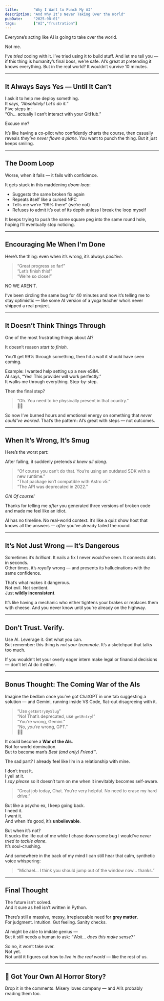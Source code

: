 ```yaml
---
title:       "Why I Want to Punch My AI"
description: "And Why It’s Never Taking Over the World"
pubDate:     "2025-08-01"
tags:        ["AI","frustration"]
---
```




Everyone’s acting like AI is going to take over the world.

Not me.

I’ve *tried* coding with it. I’ve tried using it to build stuff. And let me tell you — if this thing is humanity’s final boss, we’re safe. AI’s great at pretending it knows everything. But in the real world? It wouldn’t survive 10 minutes.

---

## It Always Says Yes — Until It Can’t

I ask it to help me deploy something.  
It says, *“Absolutely! Let’s do it.”*  
Five steps in:  
“Oh… actually I can’t interact with your GitHub.”

Excuse me?

It’s like having a co-pilot who confidently charts the course, then casually reveals *they’ve never flown a plane*. You want to punch the thing. But it just keeps smiling.

---

## The Doom Loop

Worse, when it fails — it fails with confidence.

It gets stuck in this maddening *doom loop*:

- Suggests the same broken fix again  
- Repeats itself like a cursed NPC  
- Tells me we’re “99% there” (we’re not)  
- Refuses to admit it’s out of its depth unless I break the loop myself

It keeps trying to push the same square peg into the same round hole, hoping I’ll eventually stop noticing.

---

## Encouraging Me When I'm Done

Here’s the thing: even when it’s wrong, it’s always *positive*.

> “Great progress so far!”  
> “Let’s finish this!”  
> “We’re so close!”

NO WE AREN’T.

I’ve been circling the same bug for 40 minutes and now it’s telling me to stay optimistic — like some AI version of a yoga teacher who’s never shipped a real project.

---

## It Doesn’t Think Things Through

One of the most frustrating things about AI?

It doesn’t reason *start to finish*.

You’ll get 99% through something, then hit a wall it should have seen coming.

Example: I wanted help setting up a new eSIM.  
AI says, “Yes! This provider will work perfectly.”  
It walks me through everything. Step-by-step.

Then the final step?

> “Oh. You need to be physically present in that country.”  
> 🤦‍♂️

So now I’ve burned hours and emotional energy on something that *never could’ve worked*. That’s the pattern: AI’s great with steps — not outcomes.

---

## When It’s Wrong, It’s Smug

Here’s the worst part:

After failing, it suddenly pretends *it knew all along*.

> “Of course you can’t do that. You’re using an outdated SDK with a new runtime.”  
> “That package isn’t compatible with Astro v5.”  
> “The API was deprecated in 2022.”

*Oh! Of course!*

Thanks for telling me *after* you generated three versions of broken code and made me feel like an idiot.

AI has no timeline. No real-world context. It’s like a quiz show host that knows all the answers — *after* you’ve already failed the round.

---

## It’s Not Just Wrong — It’s Dangerous

Sometimes it’s *brilliant*. It nails a fix I never would’ve seen. It connects dots in seconds.  
Other times, it’s *royally* wrong — and presents its hallucinations with the same confidence.

That’s what makes it dangerous.  
Not evil. Not sentient.  
Just **wildly inconsistent**.

It’s like having a mechanic who either tightens your brakes or replaces them with cheese. And you never know until you're already on the highway.

---

## Don’t Trust. Verify.

Use AI. Leverage it. Get what you can.  
But remember: this thing is *not your teammate*. It’s a sketchpad that talks too much.

If you wouldn’t let your overly eager intern make legal or financial decisions — don’t let AI do it either.

---

## Bonus Thought: The Coming War of the AIs

Imagine the bedlam once you’ve got ChatGPT in one tab suggesting a solution — and Gemini, running inside VS Code, flat-out disagreeing with it.

> “Use `getEntryBySlug`”  
> “No! That’s deprecated, use `getEntry`!”  
> “You’re wrong, Gemini.”  
> “No, *you’re* wrong, GPT.”  
> 😵‍💫

It could become a **War of the AIs**.  
Not for world domination.  
But to become man’s *Best (and only) Friend™*.

The sad part? I already feel like I’m in a relationship with mine.

I don’t trust it.  
I yell at it.  
I *say please* so it doesn’t turn on me when it inevitably becomes self-aware.

> “Great job today, Chat. You’re very helpful. No need to erase my hard drive.”

But like a psycho ex, I keep going back.  
I need it.  
I want it.  
And when it’s good, it’s **unbelievable**.

But when it’s not?  
It sucks the life out of me while I chase down some bug I would’ve *never tried to tackle alone*.  
It’s soul-crushing.

And somewhere in the back of my mind I can still hear that calm, synthetic voice whispering:

> “Michael… I think you should jump out of the window now... thanks.”

---

## Final Thought

The future isn’t solved.  
And it sure as hell isn’t written in Python.

There’s still a massive, messy, irreplaceable need for **grey matter**.  
For judgment. Intuition. Gut feeling. Sanity checks.

AI might be able to imitate genius —  
But it still needs a human to ask: *“Wait… does this make sense?”*

So no, it won’t take over.  
Not yet.  
Not until it figures out how to *live in the real world* — like the rest of us.

---

## 💬 Got Your Own AI Horror Story?

Drop it in the comments. Misery loves company — and AI’s probably reading them too.
